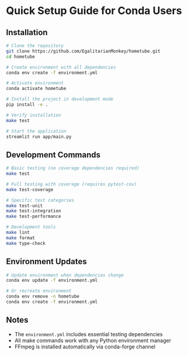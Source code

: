 # Quick Setup Guide for Conda Users

## Installation

```bash
# Clone the repository
git clone https://github.com/EgalitarianMonkey/hometube.git
cd hometube

# Create environment with all dependencies
conda env create -f environment.yml

# Activate environment
conda activate hometube

# Install the project in development mode
pip install -e .

# Verify installation
make test

# Start the application
streamlit run app/main.py
```

## Development Commands

```bash
# Basic testing (no coverage dependencies required)
make test

# Full testing with coverage (requires pytest-cov)
make test-coverage

# Specific test categories
make test-unit
make test-integration  
make test-performance

# Development tools
make lint
make format
make type-check
```

## Environment Updates

```bash
# Update environment when dependencies change
conda env update -f environment.yml

# Or recreate environment
conda env remove -n hometube
conda env create -f environment.yml
```

## Notes

- The `environment.yml` includes essential testing dependencies
- All make commands work with any Python environment manager
- FFmpeg is installed automatically via conda-forge channel